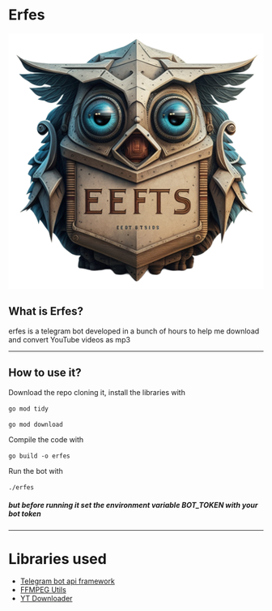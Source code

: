 # Erfes

![LOGO](.github/assets/logo.png?raw=true "Title")

## What is Erfes?

erfes is a telegram bot developed in a bunch of hours to help me download and convert YouTube videos as mp3

---

## How to use it?

Download the repo cloning it, install the libraries with

`go mod tidy`

`go mod download`

Compile the code with

`go build -o erfes`

Run the bot with

`./erfes`

##### but before running it set the environment variable BOT_TOKEN with your bot token

---

# Libraries used

- [Telegram bot api framework](https://github.com/go-telegram/bot)
- [FFMPEG Utils](https://github.com/u2takey/ffmpeg-go)
- [YT Downloader](https://github.com/kkdai/youtube/)






